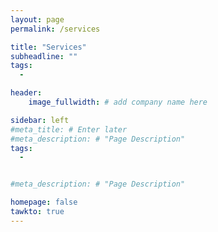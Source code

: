 ```yaml
---
layout: page
permalink: /services

title: "Services"
subheadline: ""
tags:
  - 

header:
    image_fullwidth: # add company name here

sidebar: left
#meta_title: # Enter later
#meta_description: # "Page Description"
tags:
  - 


#meta_description: # "Page Description"

homepage: false
tawkto: true
---
```

